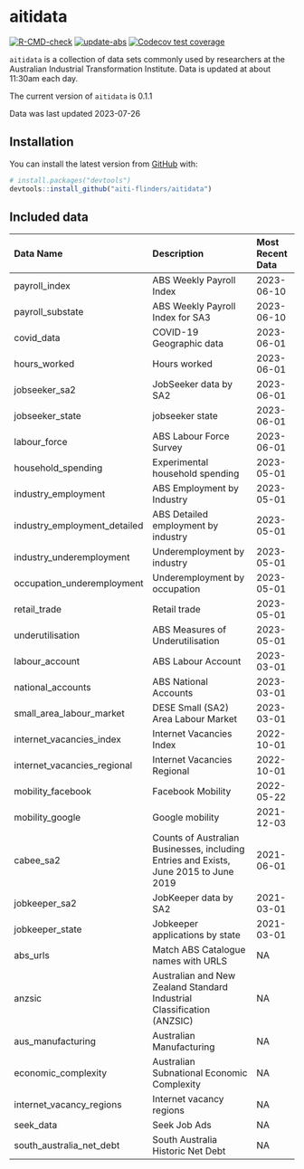 
<!-- README.md is generated from README.Rmd. Please edit that file -->

# aitidata

<!-- badges: start -->

[![R-CMD-check](https://github.com/aiti-flinders/aitidata/actions/workflows/R-CMD-check.yaml/badge.svg?branch=data_prep)](https://github.com/aiti-flinders/aitidata/actions/workflows/R-CMD-check.yaml)
[![update-abs](https://github.com/aiti-flinders/aitidata/workflows/update-abs/badge.svg)](https://github.com/aiti-flinders/aitidata/actions)
[![Codecov test
coverage](https://codecov.io/gh/aiti-flinders/aitidata/branch/master/graph/badge.svg)](https://app.codecov.io/gh/aiti-flinders/aitidata?branch=master)
<!-- badges: end -->

`aitidata` is a collection of data sets commonly used by researchers at
the Australian Industrial Transformation Institute. Data is updated at
about 11:30am each day.

The current version of `aitidata` is 0.1.1

Data was last updated 2023-07-26

## Installation

You can install the latest version from [GitHub](https://github.com/)
with:

``` r
# install.packages("devtools")
devtools::install_github("aiti-flinders/aitidata")
```

## Included data

| Data Name                    | Description                                                                           | Most Recent Data |
|:-----------------------------|:--------------------------------------------------------------------------------------|:-----------------|
| payroll_index                | ABS Weekly Payroll Index                                                              | 2023-06-10       |
| payroll_substate             | ABS Weekly Payroll Index for SA3                                                      | 2023-06-10       |
| covid_data                   | COVID-19 Geographic data                                                              | 2023-06-01       |
| hours_worked                 | Hours worked                                                                          | 2023-06-01       |
| jobseeker_sa2                | JobSeeker data by SA2                                                                 | 2023-06-01       |
| jobseeker_state              | jobseeker state                                                                       | 2023-06-01       |
| labour_force                 | ABS Labour Force Survey                                                               | 2023-06-01       |
| household_spending           | Experimental household spending                                                       | 2023-05-01       |
| industry_employment          | ABS Employment by Industry                                                            | 2023-05-01       |
| industry_employment_detailed | ABS Detailed employment by industry                                                   | 2023-05-01       |
| industry_underemployment     | Underemployment by industry                                                           | 2023-05-01       |
| occupation_underemployment   | Underemployment by occupation                                                         | 2023-05-01       |
| retail_trade                 | Retail trade                                                                          | 2023-05-01       |
| underutilisation             | ABS Measures of Underutilisation                                                      | 2023-05-01       |
| labour_account               | ABS Labour Account                                                                    | 2023-03-01       |
| national_accounts            | ABS National Accounts                                                                 | 2023-03-01       |
| small_area_labour_market     | DESE Small (SA2) Area Labour Market                                                   | 2023-03-01       |
| internet_vacancies_index     | Internet Vacancies Index                                                              | 2022-10-01       |
| internet_vacancies_regional  | Internet Vacancies Regional                                                           | 2022-10-01       |
| mobility_facebook            | Facebook Mobility                                                                     | 2022-05-22       |
| mobility_google              | Google mobility                                                                       | 2021-12-03       |
| cabee_sa2                    | Counts of Australian Businesses, including Entries and Exists, June 2015 to June 2019 | 2021-06-01       |
| jobkeeper_sa2                | JobKeeper data by SA2                                                                 | 2021-03-01       |
| jobkeeper_state              | Jobkeeper applications by state                                                       | 2021-03-01       |
| abs_urls                     | Match ABS Catalogue names with URLS                                                   | NA               |
| anzsic                       | Australian and New Zealand Standard Industrial Classification (ANZSIC)                | NA               |
| aus_manufacturing            | Australian Manufacturing                                                              | NA               |
| economic_complexity          | Australian Subnational Economic Complexity                                            | NA               |
| internet_vacancy_regions     | Internet vacancy regions                                                              | NA               |
| seek_data                    | Seek Job Ads                                                                          | NA               |
| south_australia_net_debt     | South Australia Historic Net Debt                                                     | NA               |
